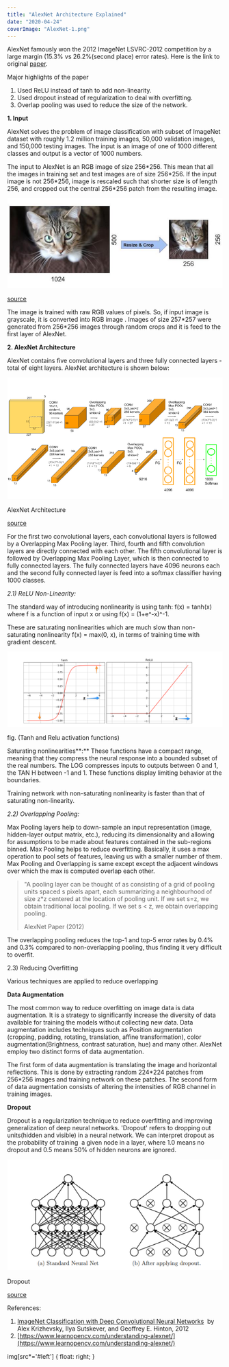 ```yaml
---
title: "AlexNet Architecture Explained"
date: "2020-04-24"
coverImage: "AlexNet-1.png"
---
```


AlexNet famously won the 2012 ImageNet LSVRC-2012 competition by a large margin (15.3% vs 26.2%(second place) error rates). Here is the link to original [paper](https://papers.nips.cc/paper/4824-imagenet-classification-with-deep-convolutional-neural-networks.pdf).

Major highlights of the paper

1. Used ReLU instead of tanh to add non-linearity.
2. Used dropout instead of regularization to deal with overfitting.
3. Overlap pooling was used to reduce the size of the network.

**1\. Input**

AlexNet solves the problem of image classification with subset of ImageNet dataset with roughly 1.2 million training images, 50,000 validation images, and 150,000 testing images. The input is an image of one of 1000 different classes and output is a vector of 1000 numbers.

The input to AlexNet is an RGB image of size 256\*256. This mean that all the images in training set and test images are of size 256\*256. If the input image is not 256\*256, image is rescaled such that shorter size is of length 256, and cropped out the central 256\*256 patch from the resulting image.

![](/images/AlexNet-Resize-Crop-Input.jpg)

[source](https://www.learnopencv.com/wp-content/uploads/2018/05/AlexNet-Resize-Crop-Input.jpg)

The image is trained with raw RGB values of pixels. So, if input image is grayscale, it is converted into RGB image . Images of size 257\*257 were generated from 256\*256 images through random crops and it is feed to the first layer of AlexNet.

**2\. AlexNet Architecture**

AlexNet contains five convolutional layers and three fully connected layers - total of eight layers. AlexNet architecture is shown below:

![](/images/AlexNet-1.png)

AlexNet Architecture

[source](https://www.learnopencv.com/wp-content/uploads/2018/05/AlexNet-1.png)

For the first two convolutional layers, each convolutional layers is followed by a Overlapping Max Pooling layer. Third, fourth and fifth convolution layers are directly connected with each other. The fifth convolutional layer is followed by Overlapping Max Pooling Layer, which is then connected to fully connected layers. The fully connected layers have 4096 neurons each and the second fully connected layer is feed into a softmax classifier having 1000 classes. 

_2.1) ReLU Non-Linearity:_

The standard way of introducing nonlinearity is using tanh: f(x) = tanh(x) where f is a function of input x or using f(x) = (1+e^-x)^-1. 

These are saturating nonlinearities which are much slow than non-saturating nonlinearity f(x) = max(0, x), in terms of training time with gradient descent.

![](/images/activation-functions.png)

fig. (Tanh and Relu activation functions)

Saturating nonlinearities**:** These functions have a compact range, meaning that they compress the neural response into a bounded subset of the real numbers. The LOG compresses inputs to outputs between 0 and 1, the TAN H between -1 and 1. These functions display limiting behavior at the boundaries.

Training network with non-saturating nonlinearity is faster than that of saturating non-linearity.

_2.2) Overlapping Pooling:_

Max Pooling layers help to down-sample an input representation (image, hidden-layer output matrix, etc.), reducing its dimensionality and allowing for assumptions to be made about features contained in the sub-regions binned. Max Pooling helps to reduce overfitting. Basically, it uses a max operation to pool sets of features, leaving us with a smaller number of them. Max Pooling and Overlapping is same except except the adjacent windows over which the max is computed overlap each other.

> "A pooling layer can be thought of as consisting of a grid of pooling units spaced s pixels apart, each summarizing a neighbourhood of size z\*z centered at the location of pooling unit. If we set s=z, we obtain traditional local pooling. If we set s < z, we obtain overlapping pooling.
> 
> AlexNet Paper (2012)

The overlapping pooling reduces the top-1 and top-5 error rates by 0.4% and 0.3% compared to non-overlapping pooling, thus finding it very difficult to overfit.

2.3) Reducing Overfitting

Various techniques are applied to reduce overlapping

**Data Augmentation**

The most common way to reduce overfitting on image data is data augmentation. It is a strategy to significantly increase the diversity of data available for training the models without collecting new data. Data augmentation includes techniques such as Position augmentation (cropping, padding, rotating, translation, affine transformation), color augmentation(Brightness, contrast saturation, hue) and many other. AlexNet employ two distinct forms of data augmentation. 

The first form of data augmentation is translating the image and horizontal reflections. This is done by extracting random 224\*224 patches from 256\*256 images and training network on these patches. The second form of data augmentation consists of altering the intensities of RGB channel in training images.

**Dropout**

Dropout is a regularization technique to reduce overfitting and improving generalization of deep neural networks. 'Dropout' refers to dropping out units(hidden and visible) in a neural network. We can interpret dropout as the probability of training  a given node in a layer, where 1.0 means no dropout and 0.5 means 50% of hidden neurons are ignored.

![](/images/dropout.png#left)

Dropout

[source](http://jmlr.org/papers/v15/srivastava14a.html)

References:

1. [ImageNet Classification with Deep Convolutional Neural Networks](https://papers.nips.cc/paper/4824-imagenet-classification-with-deep-convolutional-neural-networks.pdf)  by Alex Krizhevsky, Ilya Sutskever, and Geoffrey E. Hinton, 2012
2. [https://www.learnopencv.com/understanding-alexnet/](https://www.learnopencv.com/understanding-alexnet/)

img[src*='#left'] {
    float: right;
}
